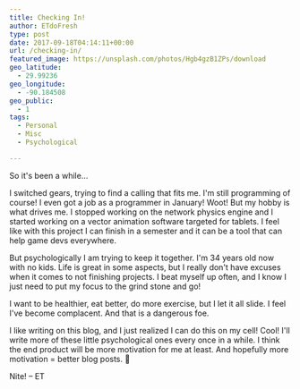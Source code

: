 ```yaml
---
title: Checking In!
author: ETdoFresh
type: post
date: 2017-09-18T04:14:11+00:00
url: /checking-in/
featured_image: https://unsplash.com/photos/Hgb4gzB1ZPs/download
geo_latitude:
  - 29.99236
geo_longitude:
  - -90.184508
geo_public:
  - 1
tags:
  - Personal
  - Misc
  - Psychological

---
```

So it's been a while...

I switched gears, trying to find a calling that fits me. I'm still programming of course! I even got a job as a programmer in January! Woot! But my hobby is what drives me. I stopped working on the network physics engine and I started working on a vector animation software targeted for tablets. I feel like with this project I can finish in a semester and it can be a tool that can help game devs everywhere.

But psychologically I am trying to keep it together. I'm 34 years old now with no kids. Life is great in some aspects, but I really don't have excuses when it comes to not finishing projects. I beat myself up often, and I know I just need to put my focus to the grind stone and go!

I want to be healthier, eat better, do more exercise, but I let it all slide. I feel I've become complacent. And that is a dangerous foe.

I like writing on this blog, and I just realized I can do this on my cell! Cool! I'll write more of these little psychological ones every once in a while. I think the end product will be more motivation for me at least. And hopefully more motivation = better blog posts. 🙂

Nite! – ET